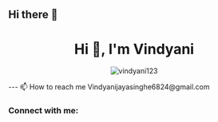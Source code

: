 ## Hi there 👋
<h1 align="center">Hi 👋, I'm Vindyani</h1>


<p align="center"> <img src="https://komarev.com/ghpvc/?username=vindyani123&label=Profile%20views&color=0e75b6&style=flat" alt="vindyani123" /> </p>
---
 📫 How to reach me Vindyanijayasinghe6824@gmail.com

<h3 align="left">Connect with me:</h3>
<p align="left">
</p>

<!--
**vindyani123/Vindyani123** is a ✨ _special_ ✨ repository because its `README.md` (this file) appears on your GitHub profile.

Here are some ideas to get you started:

- 🔭 I’m currently working on ...
- 🌱 I’m currently learning ...
- 👯 I’m looking to collaborate on ...
- 🤔 I’m looking for help with ...
- 💬 Ask me about ...
- 📫 How to reach me: ...
- 😄 Pronouns: ...
- ⚡ Fun fact: ...
-->
